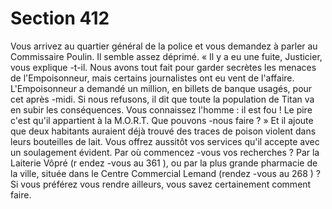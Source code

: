 # Section 412

Vous arrivez au quartier général de la police et vous demandez à parler  au Commissaire
Poulin. Il semble assez déprimé. « Il y a eu une fuite, Justicier, vous explique -t-il. Nous
avons tout fait pour garder secrètes les menaces de l'Empoisonneur, mais certains
journalistes ont eu vent de l'affaire. L'Empoisonneur a demandé un  million, en billets de
banque usagés, pour cet après -midi. Si nous refusons, il dit que toute la population de
Titan va en subir les conséquences. Vous connaissez l'homme : il est fou ! Le pire c'est
qu'il appartient à la M.O.R.T. Que pouvons -nous faire ?  » Et il ajoute que deux habitants
auraient déjà trouvé des traces de poison violent dans leurs bouteilles de lait. Vous offrez
aussitôt vos services qu'il accepte avec un soulagement évident. Par où commencez -vous
vos recherches ? Par la Laiterie Vôpré (r endez -vous au  361 ), ou par la plus grande
pharmacie de la ville, située dans le Centre Commercial Lemand (rendez -vous au  268 ) ?
Si vous préférez vous rendre ailleurs, vous savez certainement comment faire.